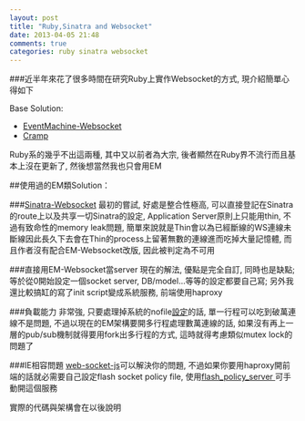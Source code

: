 ```yaml
---
layout: post
title: "Ruby,Sinatra and Websocket"
date: 2013-04-05 21:48
comments: true
categories: ruby sinatra websocket
---
```


###近半年來花了很多時間在研究Ruby上實作Websocket的方式, 現介紹簡單心得如下

Base Solution:

*   [EventMachine-Websocket](https://github.com/igrigorik/em-websocket)
*   [Cramp](http://cramp.in/)

Ruby系的幾乎不出這兩種, 其中又以前者為大宗, 後者顯然在Ruby界不流行而且基本上沒在更新了, 然後想當然我也只會用EM

##使用過的EM類Solution：

###[Sinatra-Websocket](https://github.com/simulacre/sinatra-websocket)
最初的嘗試, 好處是整合性極高, 可以直接登記在Sinatra的route上以及共享一切Sinatra的設定, Application Server原則上只能用thin, 不過有致命性的memory leak問題, 簡單來說就是Thin會以為已經斷線的WS連線未斷線因此長久下去會在Thin的process上留著無數的連線進而吃掉大量記憶體, 而且作者沒有配合EM-Websocket改版, 因此被判定為不可用

###直接用EM-Websocket當server
現在的解法, 優點是完全自訂, 同時也是缺點; 等於從0開始設定一個socket server, DB/model…等等的設定都要自己寫; 另外我還比較搞缸的寫了init script變成系統服務, 前端使用haproxy

###負載能力
非常強, 只要處理掉系統的nofile[設定](https://github.com/shokai/sinatra-websocketio/wiki/C10K)的話, 單一行程可以吃到破萬連線不是問題, 不過以現在的EM架構要開多行程處理數萬連線的話, 如果沒有再上一層的pub/sub機制就得要用fork出多行程的方式, 這時就得考慮類似mutex lock的問題了

###IE相容問題
[web-socket-js](https://github.com/gimite/web-socket-js)可以解決你的問題, 不過如果你要用haproxy開前端的話就必需要自己設定flash socket policy file, 使用[flash_policy_server ](http://rubygems.org/gems/flash_policy_server)可手動開這個服務

實際的代碼與架構會在以後說明

